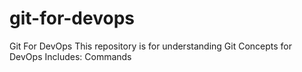 # git-for-devops
Git For DevOps This repository is for understanding Git Concepts for DevOps  Includes:  Commands
